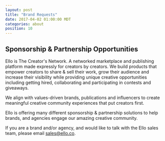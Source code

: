 ```yaml
---
layout: post
title: "Brand Requests"
date: 2017-04-02 01:00:00 MDT
categories: about
position: 10
---
```


## Sponsorship & Partnership Opportunities

Ello is The Creator's Network. A networked marketplace and publishing platform made expressly for creators by creators. We build products that empower creators to share & sell their work, grow their audience and increase their visibility while providing unique creative opportunities including getting hired, collaborating and participating in contests and giveaways. 

We align with values-driven brands, publications and influencers to create meaningful creative community experiences that put creators first.

Ello is offering many different sponsorship & partnership solutions to help brands, and agencies
engage our amazing creative community.

If you are a brand and/or agency, and would like to talk with the Ello sales team, please email sales@ello.co. 

